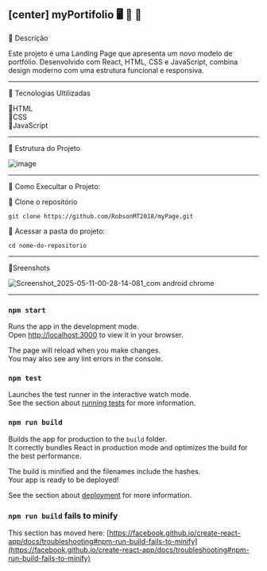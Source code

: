 [center] myPortifolio 🖥️ 🔧 🔨
---------------------------------------------------------
🔗 Descrição

<p>Este projeto é uma Landing Page que apresenta um novo modelo de portfólio. Desenvolvido com React, HTML, CSS e JavaScript, combina design moderno com uma estrutura funcional e responsiva.</p>

---------------------------------------------------------
🔗 Tecnologias Ultilizadas

 📍HTML<br>
 📍CSS<br>
 📍JavaScript

---------------------------------------------------------

📁 Estrutura do Projeto

![image](https://github.com/user-attachments/assets/4f21103b-c9f0-4b24-bfa2-a7ed434ebd7d)

---------------------------------------------------------

🔗 Como Execultar o Projeto:

 📂 Clone o repositório
  
    git clone https://github.com/RobsonMT2018/myPage.git

 📂 Acessar a pasta do projeto:

    cd nome-do-repositorio

---------------------------------------------------------
📸Sreenshots

![Screenshot_2025-05-11-00-28-14-081_com android chrome](https://github.com/user-attachments/assets/850b1591-77e8-467a-b53f-66632cd9d092)

---------------------------------------------------------


### `npm start`

Runs the app in the development mode.\
Open [http://localhost:3000](http://localhost:3000) to view it in your browser.

The page will reload when you make changes.\
You may also see any lint errors in the console.

### `npm test`

Launches the test runner in the interactive watch mode.\
See the section about [running tests](https://facebook.github.io/create-react-app/docs/running-tests) for more information.

### `npm run build`

Builds the app for production to the `build` folder.\
It correctly bundles React in production mode and optimizes the build for the best performance.

The build is minified and the filenames include the hashes.\
Your app is ready to be deployed!

See the section about [deployment](https://facebook.github.io/create-react-app/docs/deployment) for more information.


### `npm run build` fails to minify

This section has moved here: [https://facebook.github.io/create-react-app/docs/troubleshooting#npm-run-build-fails-to-minify](https://facebook.github.io/create-react-app/docs/troubleshooting#npm-run-build-fails-to-minify)
